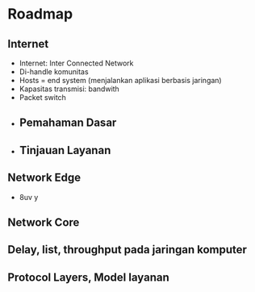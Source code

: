 # Roadmap
## Internet
- Internet: Inter Connected Network
- Di-handle komunitas
- Hosts = end system (menjalankan aplikasi berbasis jaringan)
- Kapasitas transmisi: bandwith
- Packet switch
- Pemahaman Dasar
	- 
- Tinjauan Layanan
	- 
## Network Edge
- 8uv  y
## Network Core
## Delay, list, throughput pada jaringan komputer
## Protocol Layers, Model layanan